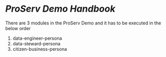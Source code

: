 # *ProServ Demo Handbook*

There are 3 modules in the ProServ Demo and it has to be executed in the below order

1. data-engineer-persona
2. data-steward-persona
3. citizen-business-persona